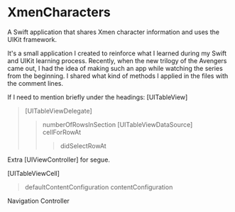 # XmenCharacters
A Swift application that shares Xmen character information and uses the UIKit framework.


It's a small application I created to reinforce what I learned during my Swift and UIKit learning process. Recently, when the new trilogy of the Avengers came out, I had the idea of making such an app while watching the series from the beginning. I shared what kind of methods I applied in the files with the comment lines.

If I need to mention briefly under the headings:
[UITableView]
>[UITableViewDelegate]
>> numberOfRowsInSection
>[UITableViewDataSource]
>> cellForRowAt
>>> didSelectRowAt

Extra [UIViewController] for segue.

[UITableViewCell]
> defaultContentConfiguration
> contentConfiguration

Navigation Controller

